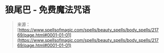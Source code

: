 <!--yml

分类：未分类

日期：2024年06月12日 19:05:33

-->

# 狼尾巴 - 免费魔法咒语

> 来源：[https://www.spellsofmagic.com/spells/beauty_spells/body_spells/21769/page.html#0001-01-01](https://www.spellsofmagic.com/spells/beauty_spells/body_spells/21769/page.html#0001-01-01)
